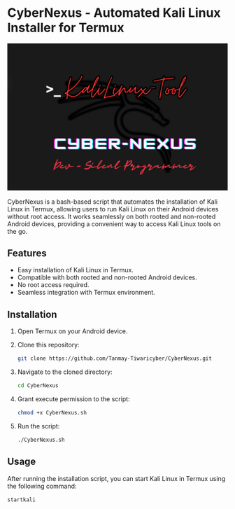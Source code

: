 # CyberNexus - Automated Kali Linux Installer for Termux

![CyberNexus Banner](banner.png)

CyberNexus is a bash-based script that automates the installation of Kali Linux in Termux, allowing users to run Kali Linux on their Android devices without root access. It works seamlessly on both rooted and non-rooted Android devices, providing a convenient way to access Kali Linux tools on the go.

## Features
- Easy installation of Kali Linux in Termux.
- Compatible with both rooted and non-rooted Android devices.
- No root access required.
- Seamless integration with Termux environment.

## Installation
1. Open Termux on your Android device.
2. Clone this repository:

    ```bash
    git clone https://github.com/Tanmay-Tiwaricyber/CyberNexus.git
    ```

3. Navigate to the cloned directory:

    ```bash
    cd CyberNexus
    ```

4. Grant execute permission to the script:

    ```bash
    chmod +x CyberNexus.sh
    ```

5. Run the script:

    ```bash
    ./CyberNexus.sh
    ```

## Usage
After running the installation script, you can start Kali Linux in Termux using the following command:

```bash
startkali
